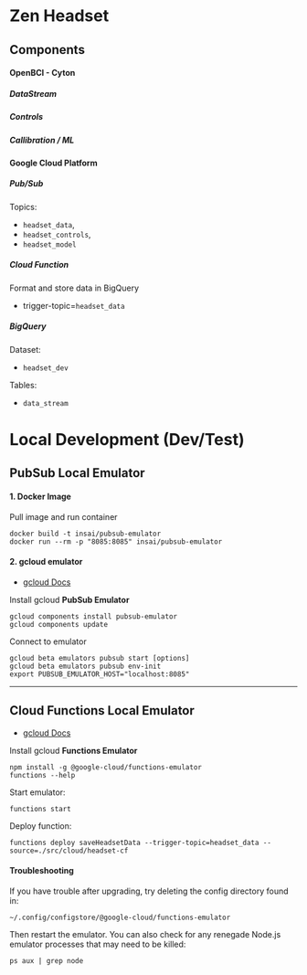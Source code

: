 # Zen Headset
## Components

#### OpenBCI - Cyton
##### DataStream
##### Controls
##### Callibration / ML

#### Google Cloud Platform
##### Pub/Sub
Topics:
* `headset_data`,
* `headset_controls`,
* `headset_model`

##### Cloud Function
Format and store data in BigQuery
* trigger-topic=`headset_data`

##### BigQuery
Dataset:
* `headset_dev`

Tables:
* `data_stream`


# Local Development (Dev/Test)
## PubSub Local Emulator
#### 1. Docker Image
Pull image and run container

    docker build -t insai/pubsub-emulator
    docker run --rm -p "8085:8085" insai/pubsub-emulator

#### 2. gcloud emulator 
* [gcloud Docs](https://cloud.google.com/pubsub/docs/emulator)

Install gcloud **PubSub Emulator**

    gcloud components install pubsub-emulator
    gcloud components update

Connect to emulator

    gcloud beta emulators pubsub start [options]
    gcloud beta emulators pubsub env-init
    export PUBSUB_EMULATOR_HOST="localhost:8085"
___
## Cloud Functions Local Emulator
* [gcloud Docs](https://cloud.google.com/functions/docs/emulator)

Install gcloud **Functions Emulator**

    npm install -g @google-cloud/functions-emulator
    functions --help

Start emulator:

    functions start

Deploy function:

    functions deploy saveHeadsetData --trigger-topic=headset_data --source=./src/cloud/headset-cf

#### Troubleshooting
If you have trouble after upgrading, try deleting the config
directory found in:

    ~/.config/configstore/@google-cloud/functions-emulator

Then restart the emulator. You can also check for any renegade
Node.js emulator processes that may need to be killed:

    ps aux | grep node
